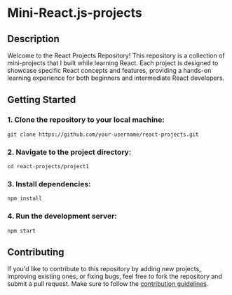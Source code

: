 # Mini-React.js-projects
## Description
Welcome to the React Projects Repository! 
This repository is a collection of mini-projects that I built while learning React. 
Each project is designed to showcase specific React concepts and features, providing a hands-on learning experience for both beginners and intermediate React developers.

## Getting Started
### 1. Clone the repository to your local machine:
```
git clone https://github.com/your-username/react-projects.git
```
### 2. Navigate to the project directory:
```
cd react-projects/project1
```
### 3. Install dependencies:
```
npm install
```
### 4. Run the development server: 
```
npm start
```
## Contributing
If you'd like to contribute to this repository by adding new projects, improving existing ones, or fixing bugs, feel free to fork the repository and submit a pull request. Make sure to follow the [contribution guidelines]().